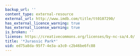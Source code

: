 ```yaml
---
backup_url: ''
content_type: external-resource
external_url: http://www.imdb.com/title/tt0107290/
has_external_licence_warning: true
has_external_license_warning: true
is_broken: ''
license: https://creativecommons.org/licenses/by-nc-sa/4.0/
title: '*Jurassic Park*'
uid: ed75a8da-95f7-4e3a-a3c0-c2b46be6fc88
---
```


